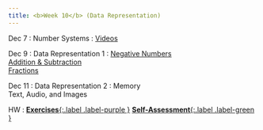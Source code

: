 ```yaml
---
title: <b>Week 10</b> (Data Representation)
---
```


Dec 7
: Number Systems
    : [Videos](https://www.khanacademy.org/math/algebra-home/alg-intro-to-algebra/algebra-alternate-number-bases/v/number-systems-introduction)

Dec 9
: Data Representation 1
    : [Negative Numbers](https://www.youtube.com/watch?v=a2F_DewyXKg&ab_channel=bit-Machine)<br>
      [Addition & Subtraction](https://www.youtube.com/watch?v=sJXTo3EZoxM&ab_channel=TheOrganicChemistryTutor)<br>
      [Fractions](https://www.youtube.com/watch?v=KOvxu0u7Z4k&ab_channel=bit-Machine)

Dec 11
: Data Representation 2
    : Memory<br>
      Text, Audio, and Images

HW
: [**Exercises**{:.label .label-purple }](#) [**Self-Assessment**{:.label .label-green }](#)
